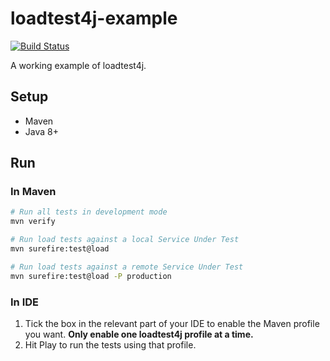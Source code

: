 # loadtest4j-example

[![Build Status](https://travis-ci.com/loadtest4j/loadtest4j-example.svg?branch=master)](https://travis-ci.com/loadtest4j/loadtest4j-example)

A working example of loadtest4j.

## Setup

- Maven
- Java 8+

## Run

### In Maven

```bash
# Run all tests in development mode
mvn verify

# Run load tests against a local Service Under Test
mvn surefire:test@load

# Run load tests against a remote Service Under Test
mvn surefire:test@load -P production
```

### In IDE

1. Tick the box in the relevant part of your IDE to enable the Maven profile you want. **Only enable one loadtest4j profile at a time.**
2. Hit Play to run the tests using that profile.